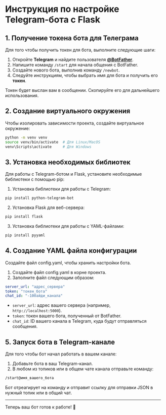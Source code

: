 
# Инструкция по настройке Telegram-бота с Flask

## 1. Получение токена бота для Телеграма

Для того чтобы получить токен для бота, выполните следующие шаги:

1. Откройте **Telegram** и найдите пользователя [**@BotFather**](https://t.me/BotFather).
2. Напишите команду `/start` для начала общения с BotFather.
3. Создайте нового бота, выполнив команду `/newbot`.
4. Следуйте инструкциям, чтобы выбрать имя для бота и получить его **токен**.

Токен будет выслан вам в сообщении. Скопируйте его для дальнейшего использования.

## 2. Создание виртуального окружения

Чтобы изолировать зависимости проекта, создайте виртуальное окружение:

```bash
python -m venv venv
source venv/bin/activate  # Для Linux/MacOS
venv\Scripts\activate     # Для Windows
```

## 3. Установка необходимых библиотек

Для работы с Telegram-ботом и Flask, установите необходимые библиотеки с помощью pip:

1. Установка библиотеки для работы с Telegram:
```bash
pip install python-telegram-bot
```

2. Установка Flask для веб-сервера:
```bash
pip install flask
```

3. Установка библиотеки для работы с YAML-файлами:
```bash
pip install pyyaml
```

## 4. Создание YAML файла конфигурации

Создайте файл config.yaml, чтобы хранить настройки бота.

1. Создайте файл config.yaml в корне проекта.
2. Заполните файл следующим образом:
```yaml
server_url: "адрес_сервера"
token: "токен_бота"
chat_id: "-100айди_канала"
```
* `server_url`: адрес вашего сервера (например, `http://localhost:5000`).
* `token`: токен вашего бота, полученный от BotFather.
* `chat_id`: ID вашего канала в Telegram, куда будут отправляться сообщения.

## 5. Запуск бота в Telegram-канале

Для того чтобы бот начал работать в вашем канале:

1. Добавьте бота в ваш Telegram-канал.
2. В любом из топиков или в общем чате канала отправьте команду:
```bash
/start@имя_вашего_бота
```

Бот отреагирует на команду и отправит ссылку для отправки JSON в нужный топик или в общий чат.

---
Теперь ваш бот готов к работе! 🎉

